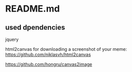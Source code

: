 # README.md

## used dpendencies

jquery

html2canvas for downloading a screenshot of your meme:
https://github.com/niklasvh/html2canvas

https://github.com/hongru/canvas2image